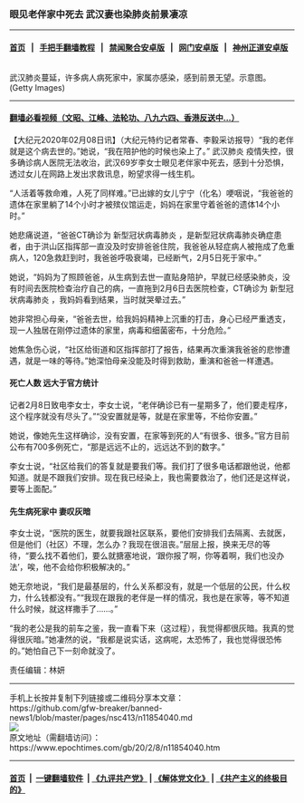 ### 眼见老伴家中死去 武汉妻也染肺炎前景凄凉
------------------------

#### [首页](https://github.com/gfw-breaker/banned-news1/blob/master/README.md) &nbsp;&nbsp;|&nbsp;&nbsp; [手把手翻墙教程](https://github.com/gfw-breaker/guides/wiki) &nbsp;&nbsp;|&nbsp;&nbsp; [禁闻聚合安卓版](https://github.com/gfw-breaker/bn-android) &nbsp;&nbsp;|&nbsp;&nbsp; [网门安卓版](https://github.com/oGate2/oGate) &nbsp;&nbsp;|&nbsp;&nbsp; [神州正道安卓版](https://github.com/SzzdOgate/update) 



<div><img alt="" class="aligncenter wp-post-image" src="https://i.epochtimes.com/assets/uploads/2020/02/GettyImages-1199162722-600x400.jpg"/>
<div class="red16 caption">
 <p>
  武汉肺炎蔓延，许多病人病死家中，家属亦感染，感到前景无望。示意图。 (Getty Images)
 </p>
</div>
</div><hr/>

#### [翻墙必看视频（文昭、江峰、法轮功、八九六四、香港反送中...）](https://github.com/gfw-breaker/banned-news1/blob/master/pages/link3.md)

<div><p>
 【大纪元2020年02月08日讯】（大纪元特约记者常春、李毅采访报导）“我的老伴就是这个病去世的。”她说，“我在陪护他的时候也染上了。”
 <ok href="https://www.epochtimes.com/gb/tag/%E6%AD%A6%E6%B1%89%E8%82%BA%E7%82%8E.html">
  武汉肺炎
 </ok>
 疫情失控，很多确诊病人医院无法收治，武汉69岁李女士眼见老伴家中死去，感到十分恐惧，透过女儿在网路上发出求救讯息，盼望求得一线生机。
</p>
<p>
 “人活着等救命难，人死了同样难。”已出嫁的女儿宁宁（化名）哽咽说，“我爸爸的遗体在家里躺了14个小时才被殡仪馆运走，妈妈在家里守着爸爸的遗体14个小时。”
</p>
<p>
 她悲痛说道，“爸爸CT确诊为
 <ok href="https://www.epochtimes.com/gb/tag/%E6%96%B0%E5%9E%8B%E5%86%A0%E7%8A%B6%E7%97%85%E6%AF%92%E8%82%BA%E7%82%8E.html">
  新型冠状病毒肺炎
 </ok>
 ，是新型冠状病毒肺炎确症患者，由于洪山区指挥部一直没及时安排爸爸住院，我爸爸从轻症病人被拖成了危重病人，120急救赶到时，我爸爸呼吸衰竭，已经断气，2月5日死于家中。”
</p>
<p>
 她说，“妈妈为了照顾爸爸，从生病到去世一直贴身陪护，早就已经感染肺炎，没有时间去医院检查治疗自己的病，一直拖到2月6日去医院检查，CT确诊为
 <ok href="https://www.epochtimes.com/gb/tag/%E6%96%B0%E5%9E%8B%E5%86%A0%E7%8A%B6%E7%97%85%E6%AF%92%E8%82%BA%E7%82%8E.html">
  新型冠状病毒肺炎
 </ok>
 ，我妈妈看到结果，当时就哭晕过去。”
</p>
<p>
 她非常担心母亲，“爸爸去世，给我妈妈精神上沉重的打击，身心已经严重透支，现一人独居在刚停过遗体的家里，病毒和细菌密布，十分危险。”
</p>
<p>
 她焦急伤心说，“社区给街道和区指挥部打了报告，结果再次重演我爸爸的悲惨遭遇，就是一味的等待。”她深怕母亲没能及时得到救助，重演和爸爸一样遭遇。
</p>
<h4>
 死亡人数 远大于官方统计
</h4>
<p>
 记者2月8日致电李女士，李女士说，“老伴确诊已有一星期多了，他们要走程序，这个程序就没有尽头了。”“没安置就是等，就是在家里等，不给你安置。”
</p>
<p>
 她说，像她先生这样确诊，没有安置，在家等到死的人“有很多、很多。”官方目前公布有700多例死亡，“那是远远不止的，远远达不到的数字。”
</p>
<p>
 李女士说，“社区给我们的答复就是要我们等。我们打了很多电话都跟他说，他都知道。就是不跟我们安排。现在我已经染上，我也需要救治了，他们还是这样说，要等上面配。”
</p>
<h4>
 先生病死家中 妻叹灰暗
</h4>
<p>
 李女士说，“医院的医生，就要我跟社区联系，要他们安排我们去隔离、去就医，但是他们（社区）不理，怎么办？我现在很沮丧。”层层上报，换来无尽的等待，“要么找不着他们，要么就搪塞地说，‘跟你报了啊，你等着啊，我们也没办法’，唉，他不会给你积极解决的。”
</p>
<p>
 她无奈地说，“我们是最基层的，什么关系都没有，就是一个低层的公民，什么权力，什么钱都没有。”“我现在跟我的老伴是一样的情况，我也是在家等，等不知道什么时候，就这样撒手了……。”
</p>
<p>
 “我的老公是我的前车之鉴，我一直看下来（这过程），我觉得都很灰暗。我真的觉得很灰暗。”她凄然的说，“我都是说实话，这病呢，太恐怖了，我也觉得很恐怖的。”她怕自己下一刻命就没了。
</p>
<p>
 责任编辑：林妍
</p>
</div>
<hr/>
手机上长按并复制下列链接或二维码分享本文章：<br/>
https://github.com/gfw-breaker/banned-news1/blob/master/pages/nsc413/n11854040.md <br/>
<a href='https://github.com/gfw-breaker/banned-news1/blob/master/pages/nsc413/n11854040.md'><img src='https://github.com/gfw-breaker/banned-news1/blob/master/pages/nsc413/n11854040.md.png'/></a> <br/>
原文地址（需翻墙访问）：https://www.epochtimes.com/gb/20/2/8/n11854040.htm


------------------------
#### [首页](https://github.com/gfw-breaker/banned-news1/blob/master/README.md) &nbsp;|&nbsp; [一键翻墙软件](https://github.com/gfw-breaker/nogfw/blob/master/README.md) &nbsp;| [《九评共产党》](https://github.com/gfw-breaker/9ping.md/blob/master/README.md#九评之一评共产党是什么) | [《解体党文化》](https://github.com/gfw-breaker/jtdwh.md/blob/master/README.md) | [《共产主义的终极目的》](https://github.com/gfw-breaker/gczydzjmd.md/blob/master/README.md)


<img src='http://gfw-breaker.win/banned-news/pages/nsc413/n11854040.md' width='0px' height='0px'/>